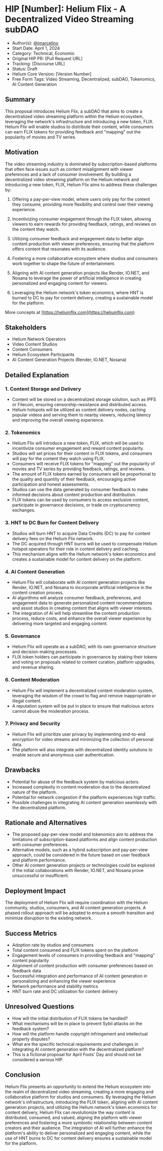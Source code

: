 # HIP [Number]: Helium Flix - A Decentralized Video Streaming subDAO

- Author(s): [@jmarcelino](https://github.com/jmarcelino)
- Start Date: April 1, 2024
- Category: Technical, Economic
- Original HIP PR: [Pull Request URL]
- Tracking: [Discourse URL]
- Status: Draft
- Helium Core Version: [Version Number]
- Free Form Tags: Video Streaming, Decentralized, subDAO, Tokenomics, AI Content Generation

## Summary
This proposal introduces Helium Flix, a subDAO that aims to create a decentralized video streaming platform within the Helium ecosystem, leveraging the network's infrastructure and introducing a new token, FLIX. Helium Flix will enable studios to distribute their content, while consumers can earn FLIX tokens for providing feedback and "mapping" out the popularity of movies and TV series.

## Motivation
The video streaming industry is dominated by subscription-based platforms that often face issues such as content misalignment with viewer preferences and a lack of consumer involvement. By building a decentralized video streaming platform on the Helium network and introducing a new token, FLIX, Helium Flix aims to address these challenges by:

1. Offering a pay-per-view model, where users only pay for the content they consume, providing more flexibility and control over their viewing experience.

2. Incentivizing consumer engagement through the FLIX token, allowing viewers to earn rewards for providing feedback, ratings, and reviews on the content they watch.

3. Utilizing consumer feedback and engagement data to better align content production with viewer preferences, ensuring that the platform offers content that resonates with its audience.

4. Fostering a more collaborative ecosystem where studios and consumers work together to shape the future of entertainment.

5. Aligning with AI content generation projects like Render, IO.NET, and Nosana to leverage the power of artificial intelligence in creating personalized and engaging content for viewers.

6. Leveraging the Helium network's token economics, where HNT is burned to DC to pay for content delivery, creating a sustainable model for the platform.

More concepts at [https://heliumflix.com](https://heliumflix.com)

## Stakeholders
- Helium Network Operators
- Video Content Studios
- Content Consumers
- Helium Ecosystem Participants
- AI Content Generation Projects (Render, IO.NET, Nosana)

## Detailed Explanation
### 1. Content Storage and Delivery
- Content will be stored on a decentralized storage solution, such as IPFS or Filecoin, ensuring censorship-resistance and distributed access.
- Helium hotspots will be utilized as content delivery nodes, caching popular videos and serving them to nearby viewers, reducing latency and improving the overall viewing experience.

### 2. Tokenomics
- Helium Flix will introduce a new token, FLIX, which will be used to incentivize consumer engagement and reward content popularity.
- Studios will set prices for their content in FLIX tokens, and consumers will pay for the content they watch using FLIX.
- Consumers will receive FLIX tokens for "mapping" out the popularity of movies and TV series by providing feedback, ratings, and reviews.
- The amount of FLIX tokens earned by consumers will be proportional to the quality and quantity of their feedback, encouraging active participation and honest assessments.
- Studios can use the data generated by consumer feedback to make informed decisions about content production and distribution.
- FLIX tokens can be used by consumers to access exclusive content, participate in governance decisions, or trade on cryptocurrency exchanges.

### 3. HNT to DC Burn for Content Delivery
- Studios will burn HNT to acquire Data Credits (DC) to pay for content delivery fees on the Helium Flix network.
- The DC acquired through HNT burns will be used to compensate Helium hotspot operators for their role in content delivery and caching.
- This mechanism aligns with the Helium network's token economics and creates a sustainable model for content delivery on the platform.

### 4. AI Content Generation
- Helium Flix will collaborate with AI content generation projects like Render, IO.NET, and Nosana to incorporate artificial intelligence in the content creation process.
- AI algorithms will analyze consumer feedback, preferences, and engagement data to generate personalized content recommendations and assist studios in creating content that aligns with viewer interests.
- The integration of AI will help streamline the content production process, reduce costs, and enhance the overall viewer experience by delivering more targeted and engaging content.

### 5. Governance
- Helium Flix will operate as a subDAO, with its own governance structure and decision-making processes.
- FLIX token holders can participate in governance by staking their tokens and voting on proposals related to content curation, platform upgrades, and revenue sharing.

### 6. Content Moderation
- Helium Flix will implement a decentralized content moderation system, leveraging the wisdom of the crowd to flag and remove inappropriate or illegal content.
- A reputation system will be put in place to ensure that malicious actors cannot abuse the moderation process.

### 7. Privacy and Security
- Helium Flix will prioritize user privacy by implementing end-to-end encryption for video streams and minimizing the collection of personal data.
- The platform will also integrate with decentralized identity solutions to enable secure and anonymous user authentication.

## Drawbacks
- Potential for abuse of the feedback system by malicious actors.
- Increased complexity in content moderation due to the decentralized nature of the platform.
- Potential for network congestion if the platform experiences high traffic.
- Possible challenges in integrating AI content generation seamlessly with the decentralized platform.


## Rationale and Alternatives
- The proposed pay-per-view model and tokenomics aim to address the limitations of subscription-based platforms and align content production with consumer preferences.
- Alternative models, such as a hybrid subscription and pay-per-view approach, could be considered in the future based on user feedback and platform performance.
- Other AI content generation projects or technologies could be explored if the initial collaborations with Render, IO.NET, and Nosana prove unsuccessful or insufficient.

## Deployment Impact
The deployment of Helium Flix will require coordination with the Helium community, studios, consumers, and AI content generation projects. A phased rollout approach will be adopted to ensure a smooth transition and minimize disruption to the existing network.

## Success Metrics
- Adoption rate by studios and consumers
- Total content consumed and FLIX tokens spent on the platform
- Engagement levels of consumers in providing feedback and "mapping" content popularity
- Alignment of content production with consumer preferences based on feedback data
- Successful integration and performance of AI content generation in personalizing and enhancing the viewer experience
- Network performance and stability metrics
- HNT burn rate and DC utilization for content delivery

## Unresolved Questions
- How will the initial distribution of FLIX tokens be handled?
- What mechanisms will be in place to prevent Sybil attacks on the feedback system?
- How will the platform handle copyright infringement and intellectual property disputes?
- What are the specific technical requirements and challenges in integrating AI content generation with the decentralized platform?
- This is a fictional proposal for April Fools' Day and should not be considered a serious HIP.

## Conclusion
Helium Flix presents an opportunity to extend the Helium ecosystem into the realm of decentralized video streaming, creating a more engaging and collaborative platform for studios and consumers. By leveraging the Helium network's infrastructure, introducing the FLIX token, aligning with AI content generation projects, and utilizing the Helium network's token economics for content delivery, Helium Flix can revolutionize the way content is distributed, consumed, and valued, aligning the platform with viewer preferences and fostering a more symbiotic relationship between content creators and their audience. The integration of AI will further enhance the platform's ability to deliver personalized and engaging content, while the use of HNT burns to DC for content delivery ensures a sustainable model for the platform.
